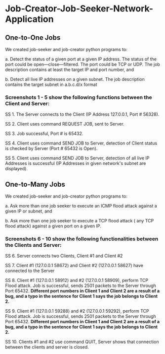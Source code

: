 # Job-Creator-Job-Seeker-Network-Application


## One-to-One Jobs

We created job-seeker and job-creator python programs to:

a. Detect the status of a given port at a given IP address. The status of the port could be open—close—filtered. The port could be TCP or UDP. The job description contains at least the target IP and port number, and 

b. Detect all live IP addresses on a given subnet. The job description contains the target subnet
in a.b.c.d/x format


### Screenshots 1 - 5 show the following functions between the Client and Server:

SS 1. The Server connects to the Client (IP Address 127.0.0.1, Port # 56328).

SS 2. Client uses command REQUEST JOB, sent to Server.

SS 3. Job successful, Port # is 65432.

SS 4. Client uses command SEND JOB to Server, detection of Client status is checked by Server (Port # 65432 is Open).

SS 5. Client uses command SEND JOB to Server, detection of all live IP Addresses is successful (IP Addresses in given network's subnet are displayed).



## One-to-Many Jobs

We created job-seeker and job-creator python programs to:

a. Ask more than one job seeker to execute an ICMP flood attack against a given IP or subnet, and 

b. Ask more than one job seeker to execute a TCP flood attack ( any TCP flood attack) against a given port on a given IP.


### Screenshots 6 - 10 show the following functionalities between the Clients and Server:

SS 6. Server connects two Clients, Client #1 and Client #2

SS 7. Client #1 (127.0.0.1 58672) and Client #2 (127.0.0.1 58627) have connected to the Server

SS 8. Client #1 (127.0.0.1 58912) and #2 (127.0.0.1 58909), perform TCP Flood attack. Job is successful, sends 2501 packets to the Server through Port 65432. **Different port numbers in Client 1 and Client 2 are a result of a bug, and a typo in the sentence for Client 1 says the job belongs to Client 2.**

SS 9. Client #1 (127.0.0.1 59288) and #2 (127.0.0.1 59292), perform TCP Flood attack. Job is successful, sends 2501 packets to the Server through Port 65432. **Different port numbers in Client 1 and Client 2 are a result of a bug, and a typo in the sentence for Client 1 says the job belongs to Client 2.**

SS 10. Clients #1 and #2 use command QUIT, Server shows that connection between the clients and server is closed.

